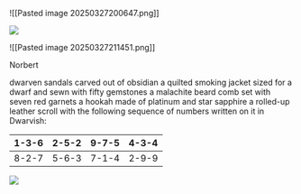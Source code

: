 ![[Pasted image 20250327200647.png]]

![](https://5e.tools/img/bestiary/IDRotF/Grandolpha%20Muzgardt.webp)


![[Pasted image 20250327211451.png]]

Norbert


dwarven sandals carved out of obsidian
a quilted smoking jacket sized for a dwarf and sewn with fifty gemstones 
a malachite beard comb set with seven red garnets
a hookah made of platinum and star sapphire
a rolled-up leather scroll with the following sequence of numbers written on it in Dwarvish:

| 1-3-6 | 2-5-2 | 9-7-5 | 4-3-4 |
| ----- | ----- | ----- | ----- |
| 8-2-7 | 5-6-3 | 7-1-4 | 2-9-9 |



![](https://5e.tools/img/adventure/IDRotF/155-map-4.1-dragons-flight-path.webp)


